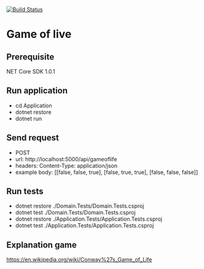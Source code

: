 [![Build Status](https://travis-ci.org/robisrob/gameoflivecsharp.svg?branch=master)](https://travis-ci.org/robisrob/gameoflivecsharp)

# Game of live

## Prerequisite
NET Core SDK 1.0.1

## Run application
- cd Application
- dotnet restore
- dotnet run
## Send request
- POST 
 - url: http://localhost:5000/api/gameoflife
 - headers: Content-Type: application/json
 - example body: [[false, false, true], [false, true, true], [false, false, false]]

## Run tests
- dotnet restore ./Domain.Tests/Domain.Tests.csproj
 - dotnet test ./Domain.Tests/Domain.Tests.csproj
 - dotnet restore ./Application.Tests/Application.Tests.csproj
 - dotnet test ./Application.Tests/Application.Tests.csproj
 
## Explanation game
https://en.wikipedia.org/wiki/Conway%27s_Game_of_Life
